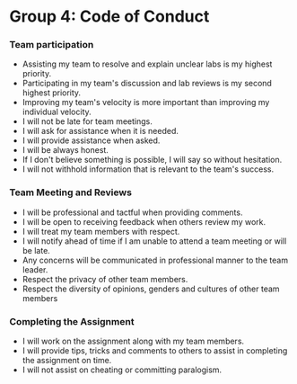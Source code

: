 # Group 4: Code of Conduct

### Team participation

- Assisting my team to resolve and explain unclear labs is my highest priority.
- Participating in my team's discussion and lab reviews is my second highest priority.
- Improving my team's velocity is more important than improving my individual velocity.
- I will not be late for team meetings.
- I will ask for assistance when it is needed.
- I will provide assistance when asked.
- I will be always honest.
- If I don't believe something is possible, I will say so without hesitation.
- I will not withhold information that is relevant to the team's success.

### Team Meeting and Reviews

- I will be professional and tactful when providing comments.
- I will be open to receiving feedback when others review my work.
- I will treat my team members with respect.
- I will notify ahead of time if I am unable to attend a team meeting or will be late.
- Any concerns will be communicated in professional manner to the team leader.
- Respect the privacy of other team members.
- Respect the diversity of opinions, genders and cultures of other team members

### Completing the Assignment

- I will work on the assignment along with my team members.
- I will provide tips, tricks and comments to others to assist in completing the assignment on time.
- I will not assist on cheating or committing paralogism.